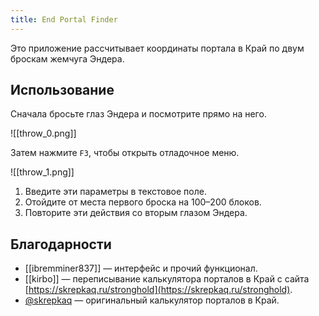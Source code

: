 ```yaml
---
title: End Portal Finder
---
```

Это приложение рассчитывает координаты портала в Край по двум броскам жемчуга Эндера.

## Использование

Сначала бросьте глаз Эндера и посмотрите прямо на него.

![[throw_0.png]]

Затем нажмите `F3`, чтобы открыть отладочное меню.

![[throw_1.png]]

1. Введите эти параметры в текстовое поле.
2. Отойдите от места первого броска на 100–200 блоков.
3. Повторите эти действия со вторым глазом Эндера.

## Благодарности

- [[ibremminer837]] — интерфейс и прочий функционал.
- [[kirbo]] — переписывание калькулятора порталов в Край с сайта [https://skrepkaq.ru/stronghold](https://skrepkaq.ru/stronghold).
- [@skrepkaq](https://github.com/skrepkaq) — оригинальный калькулятор порталов в Край.